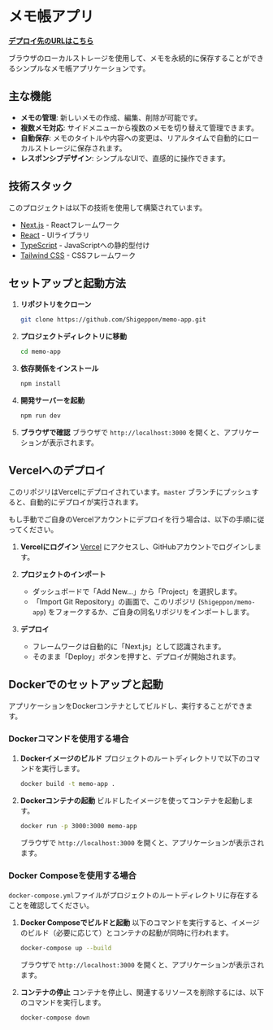 # メモ帳アプリ

[**デプロイ先のURLはこちら**](https://memo-app-six-rho.vercel.app/)

ブラウザのローカルストレージを使用して、メモを永続的に保存することができるシンプルなメモ帳アプリケーションです。

## 主な機能

- **メモの管理**: 新しいメモの作成、編集、削除が可能です。
- **複数メモ対応**: サイドメニューから複数のメモを切り替えて管理できます。
- **自動保存**: メモのタイトルや内容への変更は、リアルタイムで自動的にローカルストレージに保存されます。
- **レスポンシブデザイン**: シンプルなUIで、直感的に操作できます。

## 技術スタック

このプロジェクトは以下の技術を使用して構築されています。

- [Next.js](https://nextjs.org/) - Reactフレームワーク
- [React](https://react.dev/) - UIライブラリ
- [TypeScript](https://www.typescriptlang.org/) - JavaScriptへの静的型付け
- [Tailwind CSS](https://tailwindcss.com/) - CSSフレームワーク

## セットアップと起動方法

1.  **リポジトリをクローン**
    ```bash
    git clone https://github.com/Shigeppon/memo-app.git
    ```

2.  **プロジェクトディレクトリに移動**
    ```bash
    cd memo-app
    ```

3.  **依存関係をインストール**
    ```bash
    npm install
    ```

4.  **開発サーバーを起動**
    ```bash
    npm run dev
    ```

5.  **ブラウザで確認**
    ブラウザで `http://localhost:3000` を開くと、アプリケーションが表示されます。

## Vercelへのデプロイ

このリポジリはVercelにデプロイされています。`master` ブランチにプッシュすると、自動的にデプロイが実行されます。

もし手動でご自身のVercelアカウントにデプロイを行う場合は、以下の手順に従ってください。

1.  **Vercelにログイン**
    [Vercel](https://vercel.com/) にアクセスし、GitHubアカウントでログインします。

2.  **プロジェクトのインポート**
    - ダッシュボードで「Add New...」から「Project」を選択します。
    - 「Import Git Repository」の画面で、このリポジリ (`Shigeppon/memo-app`) をフォークするか、ご自身の同名リポジリをインポートします。

3.  **デプロイ**
    - フレームワークは自動的に「Next.js」として認識されます。
    - そのまま「Deploy」ボタンを押すと、デプロイが開始されます。

## Dockerでのセットアップと起動

アプリケーションをDockerコンテナとしてビルドし、実行することができます。

### Dockerコマンドを使用する場合

1.  **Dockerイメージのビルド**
    プロジェクトのルートディレクトリで以下のコマンドを実行します。

    ```bash
    docker build -t memo-app .
    ```

2.  **Dockerコンテナの起動**
    ビルドしたイメージを使ってコンテナを起動します。

    ```bash
    docker run -p 3000:3000 memo-app
    ```
    ブラウザで `http://localhost:3000` を開くと、アプリケーションが表示されます。

### Docker Composeを使用する場合

`docker-compose.yml`ファイルがプロジェクトのルートディレクトリに存在することを確認してください。

1.  **Docker Composeでビルドと起動**
    以下のコマンドを実行すると、イメージのビルド（必要に応じて）とコンテナの起動が同時に行われます。

    ```bash
    docker-compose up --build
    ```
    ブラウザで `http://localhost:3000` を開くと、アプリケーションが表示されます。

2.  **コンテナの停止**
    コンテナを停止し、関連するリソースを削除するには、以下のコマンドを実行します。

    ```bash
    docker-compose down
    ```